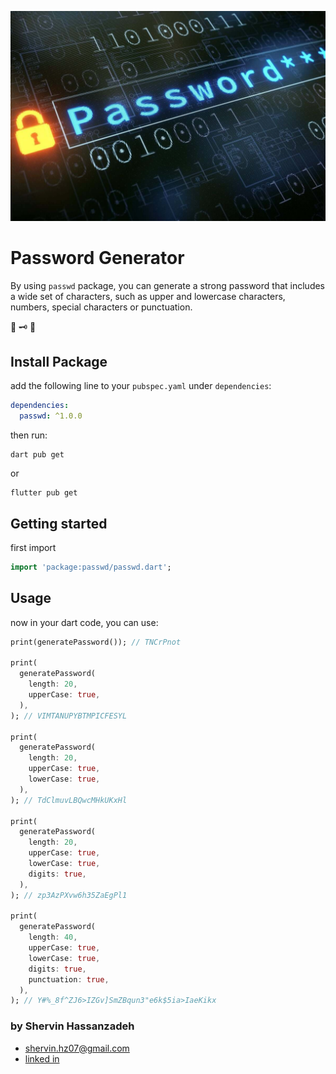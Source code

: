 ![Screenshots](https://github.com/shervin-h/passwd/blob/main/assets/passwd.jpg)

# Password Generator

By using `passwd` package, you can generate a strong password that includes a wide set of characters,
such as upper and lowercase characters, numbers, special characters or punctuation.

🔑 🗝️ 🔐

## Install Package
add the following line to your `pubspec.yaml` under `dependencies`:

```yaml
dependencies:
  passwd: ^1.0.0
```

then run:

```
dart pub get
```

or

```
flutter pub get
```

## Getting started

first import
```dart
import 'package:passwd/passwd.dart';
```

## Usage

now in your dart code, you can use:

```dart
print(generatePassword()); // TNCrPnot

print(
  generatePassword(
    length: 20,
    upperCase: true,
  ),
); // VIMTANUPYBTMPICFESYL

print(
  generatePassword(
    length: 20,
    upperCase: true,
    lowerCase: true,
  ),
); // TdClmuvLBQwcMHkUKxHl

print(
  generatePassword(
    length: 20,
    upperCase: true,
    lowerCase: true,
    digits: true,
  ),
); // zp3AzPXvw6h35ZaEgPl1

print(
  generatePassword(
    length: 40,
    upperCase: true,
    lowerCase: true,
    digits: true,
    punctuation: true,
  ),
); // Y#%_8f^ZJ6>IZGv]SmZBqun3"e6k$5ia>IaeKikx
```

### by Shervin Hassanzadeh

- shervin.hz07@gmail.com
- [linked in](https://www.linkedin.com/in/shervin-hassanzadeh)

